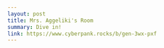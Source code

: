 ```yaml
---
layout: post
title: Mrs. Aggeliki's Room
summary: Dive in!
link: https://www.cyberpank.rocks/b/gen-3wx-pxf
---
```

